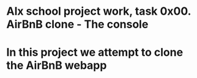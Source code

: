 # Alx school project work, task 0x00. AirBnB clone - The console

# In this project we attempt to clone the AirBnB webapp